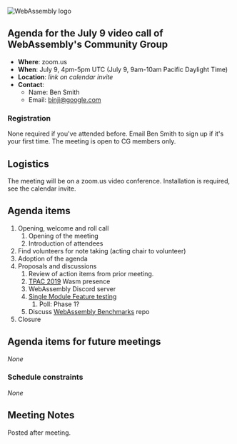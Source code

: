 ![WebAssembly logo](/images/WebAssembly.png)

## Agenda for the July 9 video call of WebAssembly's Community Group

- **Where**: zoom.us
- **When**: July 9, 4pm-5pm UTC (July 9, 9am-10am Pacific Daylight Time)
- **Location**: *link on calendar invite*
- **Contact**:
    - Name: Ben Smith
    - Email: binji@google.com

### Registration

None required if you've attended before. Email Ben Smith to sign up if it's
your first time. The meeting is open to CG members only.

## Logistics

The meeting will be on a zoom.us video conference.
Installation is required, see the calendar invite.

## Agenda items

1. Opening, welcome and roll call
    1. Opening of the meeting
    1. Introduction of attendees
1. Find volunteers for note taking (acting chair to volunteer)
1. Adoption of the agenda
1. Proposals and discussions
    1. Review of action items from prior meeting.
    1. [TPAC 2019](https://www.w3.org/2019/09/TPAC/) Wasm presence
    1. WebAssembly Discord server
    1. [Single Module Feature testing](https://github.com/WebAssembly/design/issues/1280)
       1. Poll: Phase 1?
    1. Discuss [WebAssembly Benchmarks](https://github.com/WebAssembly/benchmarks) repo
1. Closure

## Agenda items for future meetings

*None*

### Schedule constraints

*None*

## Meeting Notes

Posted after meeting.
